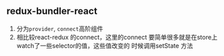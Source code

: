 ## redux-bundler-react
1. 分为`provider`, `connect`高阶组件
2. 相比较react-redux 的connect，这里的connect 要简单很多就是在store上watch了一些selector的值，这些值改变的 时候调用setState 方法